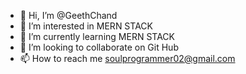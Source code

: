 - 👋 Hi, I’m @GeethChand
- 👀 I’m interested in MERN STACK
- 🌱 I’m currently learning MERN STACK
- 💞️ I’m looking to collaborate on Git Hub
- 📫 How to reach me soulprogrammer02@gmail.com

<!---
GeethChand/GeethChand is a ✨ special ✨ repository because its `README.md` (this file) appears on your GitHub profile.
You can click the Preview link to take a look at your changes.
--->
